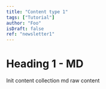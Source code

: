 ```yaml
---
title: "Content type 1"
tags: ["Tutorial"]
author: "Foo"
isDraft: false
ref: "newsletter1"
---
```


# Heading 1 - MD
Init content collection md raw content